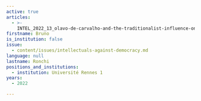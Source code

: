 ```yaml
---
active: true
articles:
  - >-
    INTEL_2022_13_olavo-de-carvalho-and-the-traditionalist-influence-on-the-structuring-of-bolsonarism
firstname: Bruno
is_institution: false
issue:
  - content/issues/intellectuals-against-democracy.md
language: null
lastname: Ronchi
positions_and_institutions:
  - institution: Université Rennes 1
years:
  - 2022

---
```

